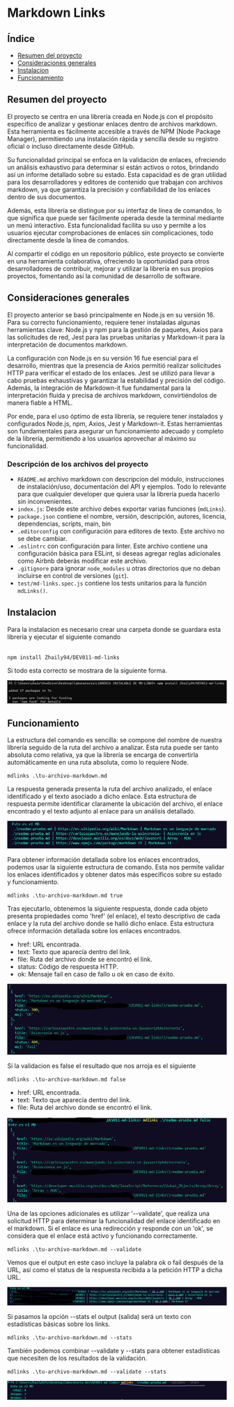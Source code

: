 # Markdown Links

## Índice

* [Resumen del proyecto](#resumen-del-proyecto)
* [Consideraciones generales](#consideraciones-generales)
* [Instalacion](#instalacion)
* [Funcionamiento](#Funcionamiento)

## Resumen del proyecto

El proyecto se centra en una librería creada en Node.js con el propósito específico de analizar y gestionar enlaces dentro de archivos markdown. Esta herramienta es fácilmente accesible a través de NPM (Node Package Manager), permitiendo una instalación rápida y sencilla desde su registro oficial o incluso directamente desde GitHub.

Su funcionalidad principal se enfoca en la validación de enlaces, ofreciendo un análisis exhaustivo para determinar si están activos o rotos, brindando así un informe detallado sobre su estado. Esta capacidad es de gran utilidad para los desarrolladores y editores de contenido que trabajan con archivos markdown, ya que garantiza la precisión y confiabilidad de los enlaces dentro de sus documentos.

Además, esta librería se distingue por su interfaz de línea de comandos, lo que significa que puede ser fácilmente operada desde la terminal mediante un menú interactivo. Esta funcionalidad facilita su uso y permite a los usuarios ejecutar comprobaciones de enlaces sin complicaciones, todo directamente desde la línea de comandos.

Al compartir el código en un repositorio público, este proyecto se convierte en una herramienta colaborativa, ofreciendo la oportunidad para otros desarrolladores de contribuir, mejorar y utilizar la librería en sus propios proyectos, fomentando así la comunidad de desarrollo de software.


## Consideraciones generales

El proyecto anterior se basó principalmente en Node.js en su versión 16. Para su correcto funcionamiento, requiere tener instaladas algunas herramientas clave: Node.js y npm para la gestión de paquetes, Axios para las solicitudes de red, Jest para las pruebas unitarias y Markdown-it para la interpretación de documentos markdown.

La configuración con Node.js en su versión 16 fue esencial para el desarrollo, mientras que la presencia de Axios permitió realizar solicitudes HTTP para verificar el estado de los enlaces. Jest se utilizó para llevar a cabo pruebas exhaustivas y garantizar la estabilidad y precisión del código. Además, la integración de Markdown-it fue fundamental para la interpretación fluida y precisa de archivos markdown, convirtiéndolos de manera fiable a HTML.

Por ende, para el uso óptimo de esta librería, se requiere tener instalados y configurados Node.js, npm, Axios, Jest y Markdown-it. Estas herramientas son fundamentales para asegurar un funcionamiento adecuado y completo de la librería, permitiendo a los usuarios aprovechar al máximo su funcionalidad.


### Descripción de los archivos del proyecto

* `README.md` archivo markdown con descripcion del módulo, instrucciones de instalación/uso,
  documentación del API y ejemplos. Todo lo relevante para que cualquier
  developer que quiera usar la librería pueda hacerlo sin inconvenientes.
* `index.js`: Desde este archivo debes exportar varias funciones (`mdLinks`).
* `package.json` contiene el nombre, versión, descripción, autores, licencia,
  dependencias, scripts, main, bin
* `.editorconfig` con configuración para editores de texto. Este archivo no se
  debe cambiar.
* `.eslintrc` con configuración para linter. Este archivo contiene una
  configuración básica para ESLint, si deseas agregar reglas adicionales
  como Airbnb deberás modificar este archivo.
* `.gitignore` para ignorar `node_modules` u otras directorios que no deban
  incluirse en control de versiones (`git`).
* `test/md-links.spec.js` contiene los tests unitarios para la función
  `mdLinks()`.

## Instalacion
Para la instalacion es necesario crear una carpeta donde se guardara esta libreria y ejecutar el siguiente comando

```shell

npm install Zhaily94/DEV011-md-links

```
Si todo esta correcto se mostrara de la siguiente forma.

![installed-ok](image-10.png)

## Funcionamiento
La estructura del comando es sencilla: se compone del nombre de nuestra librería seguido de la ruta del archivo a analizar. Esta ruta puede ser tanto absoluta como relativa, ya que la librería se encarga de convertirla automáticamente en una ruta absoluta, como lo requiere Node.

```shell
mdlinks .\tu-archivo-markdown.md
```
La respuesta generada presenta la ruta del archivo analizado, el enlace identificado y el texto asociado a dicho enlace. Esta estructura de respuesta permite identificar claramente la ubicación del archivo, el enlace encontrado y el texto adjunto al enlace para un análisis detallado.

![comando-estructura](image-1.png)

Para obtener información detallada sobre los enlaces encontrados, podemos usar la siguiente estructura de comando. Esta nos permite validar los enlaces identificados y obtener datos más específicos sobre su estado y funcionamiento.

```shell
mdlinks .\tu-archivo-markdown.md true
```

Tras ejecutarlo, obtenemos la siguiente respuesta, donde cada objeto presenta propiedades como 'href' (el enlace), el texto descriptivo de cada enlace y la ruta del archivo donde se halló dicho enlace. Esta estructura ofrece información detallada sobre los enlaces encontrados.

  * href: URL encontrada.
  * text: Texto que aparecía dentro del link.
  * file: Ruta del archivo donde se encontró el link.
  * status: Código de respuesta HTTP.
  * ok: Mensaje fail en caso de fallo u ok en caso de éxito.

![resultado-validate-true](image-3.png)

Si la validacion es false el resultado que nos arroja es el siguiente

```shell
mdlinks .\tu-archivo-markdown.md false
```
  * href: URL encontrada.
  * text: Texto que aparecía dentro del link.
  * file: Ruta del archivo donde se encontró el link.

  ![resultado-validate-false](image-4.png)

Una de las opciones adicionales es utilizar '--validate', que realiza una solicitud HTTP para determinar la funcionalidad del enlace identificado en el markdown. Si el enlace es una redirección y responde con un 'ok', se considera que el enlace está activo y funcionando correctamente.

```shell
mdlinks .\tu-archivo-markdown.md --validate
```

Vemos que el output en este caso incluye la palabra ok o fail después de la URL, así como el status de la respuesta recibida a la petición HTTP a dicha URL.

![respuesta-de--validate](image-6.png)

Si pasamos la opción --stats el output (salida) será un texto con estadísticas básicas sobre los links.

```shell
mdlinks .\tu-archivo-markdown.md --stats
```

También podemos combinar --validate y --stats para obtener estadísticas que necesiten de los resultados de la validación.

```shell
mdlinks .\tu-archivo-markdown.md --validate --stats
```

![command-validate-stats](image-8.png)